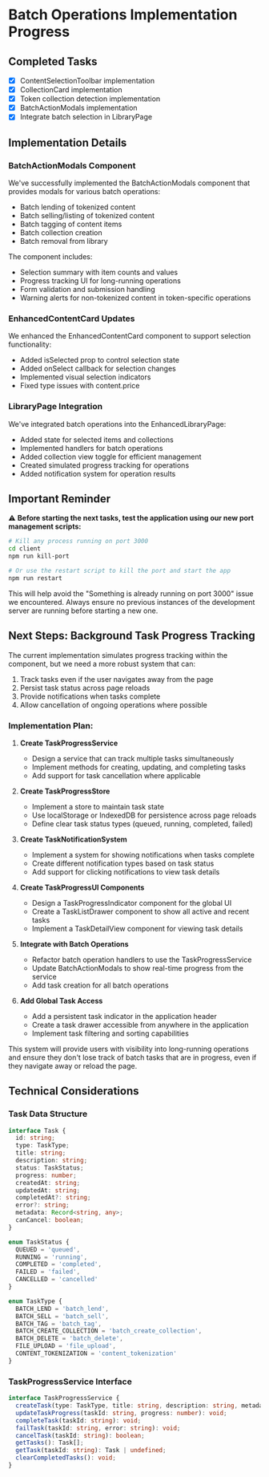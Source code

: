 # Batch Operations Implementation Progress

## Completed Tasks
- [x] ContentSelectionToolbar implementation
- [x] CollectionCard implementation
- [x] Token collection detection implementation
- [x] BatchActionModals implementation
- [x] Integrate batch selection in LibraryPage

## Implementation Details

### BatchActionModals Component
We've successfully implemented the BatchActionModals component that provides modals for various batch operations:
- Batch lending of tokenized content
- Batch selling/listing of tokenized content
- Batch tagging of content items
- Batch collection creation
- Batch removal from library

The component includes:
- Selection summary with item counts and values
- Progress tracking UI for long-running operations
- Form validation and submission handling
- Warning alerts for non-tokenized content in token-specific operations

### EnhancedContentCard Updates
We enhanced the EnhancedContentCard component to support selection functionality:
- Added isSelected prop to control selection state
- Added onSelect callback for selection changes
- Implemented visual selection indicators
- Fixed type issues with content.price

### LibraryPage Integration
We've integrated batch operations into the EnhancedLibraryPage:
- Added state for selected items and collections
- Implemented handlers for batch operations
- Added collection view toggle for efficient management
- Created simulated progress tracking for operations
- Added notification system for operation results

## Important Reminder

⚠️ **Before starting the next tasks, test the application using our new port management scripts:**

```bash
# Kill any process running on port 3000
cd client
npm run kill-port

# Or use the restart script to kill the port and start the app
npm run restart
```

This will help avoid the "Something is already running on port 3000" issue we encountered. Always ensure no previous instances of the development server are running before starting a new one.

## Next Steps: Background Task Progress Tracking

The current implementation simulates progress tracking within the component, but we need a more robust system that can:
1. Track tasks even if the user navigates away from the page
2. Persist task status across page reloads
3. Provide notifications when tasks complete
4. Allow cancellation of ongoing operations where possible

### Implementation Plan:

1. **Create TaskProgressService**
   - Design a service that can track multiple tasks simultaneously
   - Implement methods for creating, updating, and completing tasks
   - Add support for task cancellation where applicable

2. **Create TaskProgressStore**
   - Implement a store to maintain task state
   - Use localStorage or IndexedDB for persistence across page reloads
   - Define clear task status types (queued, running, completed, failed)

3. **Create TaskNotificationSystem**
   - Implement a system for showing notifications when tasks complete
   - Create different notification types based on task status
   - Add support for clicking notifications to view task details

4. **Create TaskProgressUI Components**
   - Design a TaskProgressIndicator component for the global UI
   - Create a TaskListDrawer component to show all active and recent tasks
   - Implement a TaskDetailView component for viewing task details

5. **Integrate with Batch Operations**
   - Refactor batch operation handlers to use the TaskProgressService
   - Update BatchActionModals to show real-time progress from the service
   - Add task creation for all batch operations

6. **Add Global Task Access**
   - Add a persistent task indicator in the application header
   - Create a task drawer accessible from anywhere in the application
   - Implement task filtering and sorting capabilities

This system will provide users with visibility into long-running operations and ensure they don't lose track of batch tasks that are in progress, even if they navigate away or reload the page.

## Technical Considerations

### Task Data Structure
```typescript
interface Task {
  id: string;
  type: TaskType;
  title: string;
  description: string;
  status: TaskStatus;
  progress: number;
  createdAt: string;
  updatedAt: string;
  completedAt?: string;
  error?: string;
  metadata: Record<string, any>;
  canCancel: boolean;
}

enum TaskStatus {
  QUEUED = 'queued',
  RUNNING = 'running',
  COMPLETED = 'completed',
  FAILED = 'failed',
  CANCELLED = 'cancelled'
}

enum TaskType {
  BATCH_LEND = 'batch_lend',
  BATCH_SELL = 'batch_sell',
  BATCH_TAG = 'batch_tag',
  BATCH_CREATE_COLLECTION = 'batch_create_collection',
  BATCH_DELETE = 'batch_delete',
  FILE_UPLOAD = 'file_upload',
  CONTENT_TOKENIZATION = 'content_tokenization'
}
```

### TaskProgressService Interface
```typescript
interface TaskProgressService {
  createTask(type: TaskType, title: string, description: string, metadata?: Record<string, any>): string;
  updateTaskProgress(taskId: string, progress: number): void;
  completeTask(taskId: string): void;
  failTask(taskId: string, error: string): void;
  cancelTask(taskId: string): boolean;
  getTasks(): Task[];
  getTask(taskId: string): Task | undefined;
  clearCompletedTasks(): void;
}
``` 
